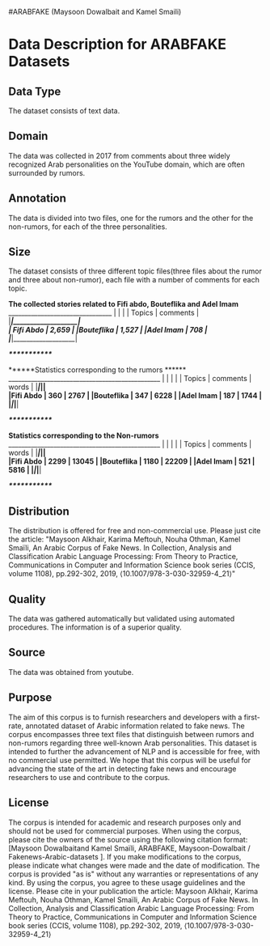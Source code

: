 #ARABFAKE (Maysoon Dowalbait and Kamel Smaili)

# Data Description for ARABFAKE Datasets

## Data Type
The dataset consists of text data.

## Domain
The data was collected in 2017 from comments about three widely recognized Arab personalities on the YouTube domain, which are often surrounded by rumors.

## Annotation
The data is divided into two files, one for the rumors and the other for the non-rumors, for each of the three personalities.

## Size
The dataset consists of three different topic files(three files about the rumor and three about non-rumor), each file with a number of comments for each topic.

******The collected stories related to Fifi abdo, Bouteflika and Adel Imam******
      ________________________________ 
      |           |                   |
      |  Topics   |     comments      |
      |___________|___________________|                                      
      | Fifi Abdo |        2,659      |
      |Bouteflika |        1,527      |
      |Adel Imam  |        708        |
      |___________|___________________|

___________________________***********___________________________


******Statistics corresponding to the rumors ******
      _______________________________________________ 
      |           |                     |            |
      |  Topics   |       comments      |    words   |
      |___________|_____________________|____________|                                      
      |Fifi Abdo  |        360          |   2767     |
      |Bouteflika |        347          |   6228     |
      |Adel Imam  |        187          |   1744     |
      |___________|_____________________|____________|

___________________________***********___________________________

******Statistics corresponding to the Non-rumors******
      _______________________________________________ 
      |           |                     |            |
      |  Topics   |    comments         |  words     |
      |___________|_____________________|____________|                                      
      |Fifi Abdo  |        2299         |   13045    |
      |Bouteflika |        1180         |   22209    |
      |Adel Imam  |        521          |   5816     |
      |___________|_____________________|____________|

___________________________***********___________________________


## Distribution
The distribution is offered for free and non-commercial use. Please just cite the article:
"Maysoon Alkhair, Karima Meftouh, Nouha Othman, Kamel Smaïli, An Arabic Corpus of Fake News. In Collection, Analysis and Classification Arabic Language Processing: From Theory to Practice, Communications in Computer and Information Science book series (CCIS, volume 1108), pp.292-302, 2019, ⟨10.1007/978-3-030-32959-4_21⟩"

## Quality
The data was gathered automatically but validated using automated procedures. The information is of a superior quality.

## Source
The data was obtained from youtube.

## Purpose
The aim of this corpus is to furnish researchers and developers with a first-rate, annotated dataset of Arabic information related to fake news. The corpus encompasses three text files that distinguish between rumors and non-rumors regarding three well-known Arab personalities. This dataset is intended to further the advancement of NLP and is accessible for free, with no commercial use permitted. We hope that this corpus will be useful for advancing the state of the art in detecting fake news and encourage researchers to use and contribute to the corpus.

## License
The corpus is intended for academic and research purposes only and should not be used for commercial purposes.
When using the corpus, please cite the owners of the source using the following citation format: [Maysoon  Dowalbaitand Kamel Smaïli, ARABFAKE,  Maysoon-Dowalbait / Fakenews-Arabic-datasets ].
If you make modifications to the corpus, please indicate what changes were made and the date of modification.
The corpus is provided "as is" without any warranties or representations of any kind.
By using the corpus, you agree to these usage guidelines and the license.
Please cite in your publication the article: Maysoon Alkhair, Karima Meftouh, Nouha Othman, Kamel Smaïli, An Arabic Corpus of Fake News. In Collection, Analysis and Classification Arabic Language Processing: From Theory to Practice, Communications in Computer and Information Science book series (CCIS, volume 1108), pp.292-302, 2019, ⟨10.1007/978-3-030-32959-4_21⟩

